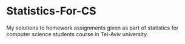 # Statistics-For-CS
My solutions to homework assignments given as part of statistics for computer science students course in Tel-Aviv university.
